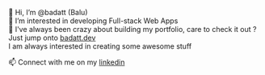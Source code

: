 👋 Hi, I’m @badatt (Balu) <br>
👀 I’m interested in developing Full-stack Web Apps <br>
📰 I've always been crazy about building my portfolio, care to check it out ? Just jump onto [badatt.dev](https://badatt.dev) <br />
I am always interested in creating some awesome stuff 

📫 Connect with me on my [linkedin](https://www.linkedin.com/in/balu-praveen-datty-210561a4/) <br>

<!---
badatt/badatt is a ✨ special ✨ repository because its `README.md` (this file) appears on your GitHub profile.
You can click the Preview link to take a look at your changes.
--->
